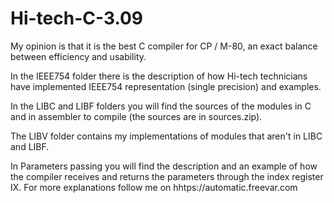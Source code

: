 # Hi-tech-C-3.09
My opinion is that it is the best C compiler for CP / M-80,
an exact balance between efficiency and usability.

In the IEEE754 folder there is the description of how Hi-tech technicians
have implemented IEEE754 representation (single precision) and examples.

In the LIBC and LIBF folders you will find the sources of the modules in C and
in assembler to compile (the sources are in sources.zip).

The LIBV folder contains my implementations of modules that aren't in LIBC and LIBF.

In Parameters passing you will find the description and an example of how the compiler 
receives and returns the parameters through the index register IX. 
For more explanations follow me on hhtps://automatic.freevar.com 
